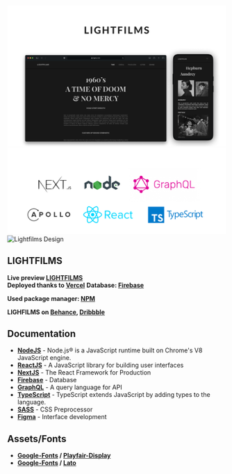 ![Lightfilms & Vercel](md/welcome.jpg "Lightfilms & Vercel")
![Lightfilms Tech Stack](md/__tech.png "Lightfilms Tech Stack")
![Lightfilms Design](md/__frm.png "Lightfilms Design")

## LIGHTFILMS

**Live preview [LIGHTFILMS]** \
**Deployed thanks to [Vercel]**
**Database: [Firebase]**

**Used package manager: [NPM]**

**LIGHFILMS on [Behance], [Dribbble]**

## Documentation

- **[NodeJS]** - Node.js® is a JavaScript runtime built on Chrome's V8 JavaScript engine.
- **[ReactJS]** - A JavaScript library for building user interfaces
- **[NextJS]** - The React Framework for Production
- **[Firebase]** - Database
- **[GraphQL]** - A query language for API
- **[TypeScript]** - TypeScript extends JavaScript by adding types to the language.
- **[SASS]** - CSS Preprocessor
- **[Figma]** - Interface development

## Assets/Fonts

- **[Google-Fonts] / [Playfair-Display]**
- **[Google-Fonts] / [Lato]**

[NodeJS]: <https://nodejs.org/en/>
[API]: <https://lightfilms-api.herokuapp.com/graphql>
[ReactJS]: <https://reactjs.org/>
[NextJS]: <https://nextjs.org/>
[GraphQL]: <https://graphql.org/>
[Python3]: <https://www.python.org/>
[here]: <https://github.com/ssandry/lightfilms/blob/main/md/scripts.md>
[LIGHTFILMS]: <https://lightfilms-ssandry.vercel.app/>
[Vercel]: <https://vercel.com/home>
[TypeScript]: <https://www.typescriptlang.org/>
[SSR]: <https://habr.com/en/post/526828/>
[SASS]: <https://sass-scss.ru/>
[Heroku]: <https://www.heroku.com/>
[Firebase]: <https://firebase.google.com/>
[Figma]: <https://www.figma.com/>
[Google-Fonts]: <https://www.figma.com/>
[Playfair-Display]: <https://fonts.google.com/specimen/Playfair+Display?authuser=1&hl=ru>
[Lato]: <https://fonts.google.com/specimen/Lato?selection.family=Lato>
[NPM]: <https://www.npmjs.com/>
[Behance]: <https://www.behance.net/gallery/120634639/LIGHTFILMS>
[Dribbble]: <https://dribbble.com/shots/15761540-LIGHTFILMS-Concept-Design>
